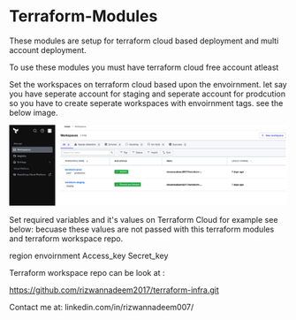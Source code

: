 # Terraform-Modules

These modules are setup for terraform cloud based deployment and multi account deployment. 

To use these modules you must have terraform cloud free account atleast 

Set the workspaces on terraform cloud based upon the envoirnment. let say you have seperate account for staging and seperate account for prodcution so you have to create seperate workspaces with envoirnment tags. see the below image.

![alt text](https://github.com/rizwannadeem2017/terraform-modules/blob/main/image1.jpg?raw=true)

Set required variables and it's values on Terraform Cloud for example see below: becuase these values are not passed with this terraform modules and terraform workspace repo. 

region 
envoirnment
Access_key
Secret_key 

Terraform workspace repo can be look at : 

https://github.com/rizwannadeem2017/terraform-infra.git


Contact me at: linkedin.com/in/rizwannadeem007/